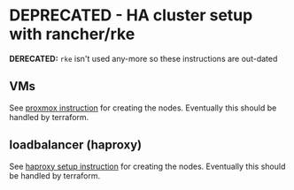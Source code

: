 # DEPRECATED - HA cluster setup with rancher/rke

**DERECATED:** `rke` isn't used any-more so these instructions are out-dated

## VMs

See [proxmox instruction](proxmox.md) for creating the nodes.  Eventually this should be handled by terraform.

## loadbalancer (haproxy)

See [haproxy setup instruction](haproxy.md) for creating the nodes.  Eventually this should be handled by terraform.
